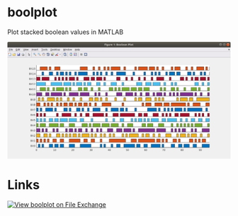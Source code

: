 # boolplot
Plot stacked boolean values in MATLAB

![Alt text](boolplot.png)

# Links

[![View boolplot on File Exchange](https://www.mathworks.com/matlabcentral/images/matlab-file-exchange.svg)](https://www.mathworks.com/matlabcentral/fileexchange/75341-boolplot)
